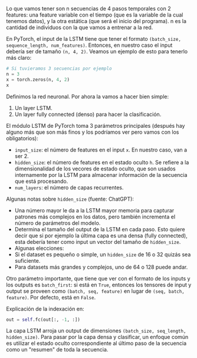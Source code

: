 Lo que vamos tener son n secuencias de 4 pasos temporales con 2 features: una feature variable con el tiempo (que es la variable de la cual tenemos datos), y la otra estática (que será el inicio del programa). n es la cantidad de individuos con la que vamos a entrenar a la red.

En PyTorch, el input de la LSTM tiene que tener el formato `(batch_size, sequence_length, num_features)`. Entonces, en nuestro caso el input debería ser de tamaño `(n, 4, 2)`. Veamos un ejemplo de esto para tenerlo más claro:
```python
# Si tuvieramos 3 secuencias por ejemplo
n = 3
x = torch.zeros(n, 4, 2)
x
```

Definimos la red neuronal. Por ahora la vamos a hacer bien simple:
1. Un layer LSTM.
2. Un layer fully connected (denso) para hacer la clasificación.

El módulo LSTM de PyTorch toma 3 parámetros principales (después hay alguno más que son más finos y los podríamos ver pero vamos con los obligatorios):
* `input_size`: el número de features en el input `x`. En nuestro caso, van a ser 2.
* `hidden_size`: el número de features en el estado oculto `h`. Se refiere a la dimensionalidad de los vecores de estado oculto, que son usados internamente por la LSTM para almacenar información de la secuencia que está procesando.
* `num_layers`: el número de capas recurrentes.

Algunas notas sobre `hidden_size` (fuente: ChatGPT):
* Una número mayor le da a la LSTM mayor memoria para capturar patrones más complejos en los datos, pero también incrementa el número de parámetros del modelo.
* Determina el tamaño del output de la LSTM en cada paso. Esto quiere decir que si por ejemplo la última capa es una densa (fully connected), esta debería tener como input un vector del tamaño de `hidden_size`.
* Algunas elecciones:
 * Si el dataset es pequeño o simple, un `hidden_size` de 16 o 32 quizás sea suficiente.
 * Para datasets más grandes y complejos, uno de 64 o 128 puede andar.

Otro parámetro importante, que tiene que ver con el formato de los inputs y los outputs es `batch_first`: si está en `True`, entonces los tensores de input y output se proveen como `(batch, seq, feature)` en lugar de `(seq, batch, feature)`. Por defecto, está en `False`.

Explicación de la indexación en:
```python
out = self.fc(out[:, -1, :])
```

La capa LSTM arroja un output de dimensiones `(batch_size, seq_length, hidden_size)`. Para pasar por la capa densa y clasificar, un enfoque común es utilizar el estado oculto correspondiente al último paso de la secuencia como un "resumen" de toda la secuencia.
